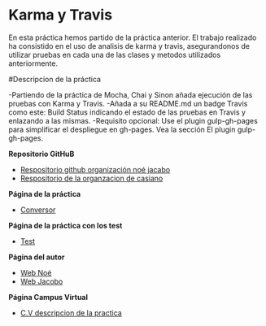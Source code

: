 # Karma y Travis


En esta práctica hemos partido de la práctica anterior. El trabajo realizado ha consistido en el uso de analisis de karma y travis, asegurandonos de utilizar pruebas en cada una de las clases y metodos utilizados anteriormente.

#Descripcion de la práctica

-Partiendo de la práctica de Mocha, Chai y Sinon añada ejecución de las pruebas con Karma y Travis.
-Añada a su README.md un badge Travis como este: Build Status indicando el estado de las pruebas en Travis y enlazando a las mismas.
-Requisito opcional: Use el plugin gulp-gh-pages para simplificar el despliegue en gh-pages. Vea la sección El plugin gulp-gh-pages.

**Repositorio GitHuB**

* [Respositorio github organización noé jacabo](https://github.com/noe-jacoboDSI/Karma-travis)
* [Respositorio de la organzacion de casiano](https://github.com/ULL-ESIT-GRADOII-DSI/karma-y-travis-noe-jacobo1)

**Página de la práctica**

* [Conversor](http://noe-jacobodsi.github.io/Karma-travis/)

**Página de la práctica con los test**

* [Test](https://github.com/noe-jacoboDSI/Karma-travis/test/test.html)


**Página del autor**

* [Web Noé](http://dsi1516.github.io/Practica1)
* [Web Jacobo](http://alu0100836059.github.io/pagina_personal)

**Página Campus Virtual**
* [C.V descripcion de la practica](https://campusvirtual.ull.es/1516/mod/page/view.php?id=185189)
